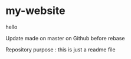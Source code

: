 # my-website

hello

Update made on master on Github before rebase

Repository purpose : 
this is just a readme file
